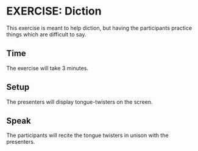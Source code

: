 EXERCISE: Diction
=======

This exercise is meant to help diction, but having
the participants practice things which are difficult
to say.

Time
----

The exercise will take 3 minutes.

Setup
-----

The presenters will display tongue-twisters on the screen.

Speak
-----

The participants will recite the tongue twisters in unison with
the presenters.